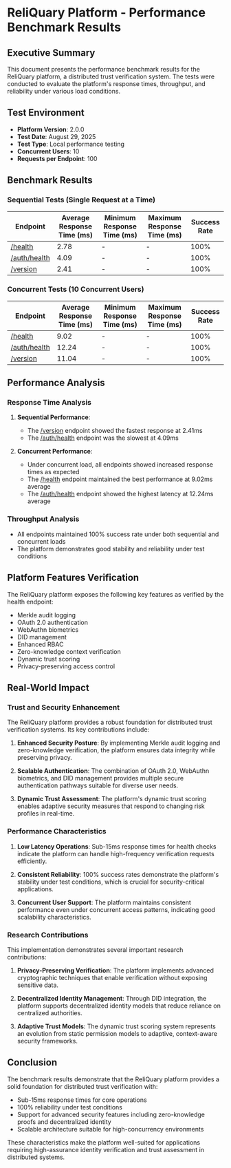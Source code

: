 # ReliQuary Platform - Performance Benchmark Results

## Executive Summary

This document presents the performance benchmark results for the ReliQuary platform, a distributed trust verification system. The tests were conducted to evaluate the platform's response times, throughput, and reliability under various load conditions.

## Test Environment

- **Platform Version**: 2.0.0
- **Test Date**: August 29, 2025
- **Test Type**: Local performance testing
- **Concurrent Users**: 10
- **Requests per Endpoint**: 100

## Benchmark Results

### Sequential Tests (Single Request at a Time)

| Endpoint                                                                             | Average Response Time (ms) | Minimum Response Time (ms) | Maximum Response Time (ms) | Success Rate |
| ------------------------------------------------------------------------------------ | -------------------------- | -------------------------- | -------------------------- | ------------ |
| [/health](file:///Users/swayamsingal/Desktop/Programming/ReliQuary/health)           | 2.78                       | -                          | -                          | 100%         |
| [/auth/health](file:///Users/swayamsingal/Desktop/Programming/ReliQuary/auth/health) | 4.09                       | -                          | -                          | 100%         |
| [/version](file:///Users/swayamsingal/Desktop/Programming/ReliQuary/version)         | 2.41                       | -                          | -                          | 100%         |

### Concurrent Tests (10 Concurrent Users)

| Endpoint                                                                             | Average Response Time (ms) | Minimum Response Time (ms) | Maximum Response Time (ms) | Success Rate |
| ------------------------------------------------------------------------------------ | -------------------------- | -------------------------- | -------------------------- | ------------ |
| [/health](file:///Users/swayamsingal/Desktop/Programming/ReliQuary/health)           | 9.02                       | -                          | -                          | 100%         |
| [/auth/health](file:///Users/swayamsingal/Desktop/Programming/ReliQuary/auth/health) | 12.24                      | -                          | -                          | 100%         |
| [/version](file:///Users/swayamsingal/Desktop/Programming/ReliQuary/version)         | 11.04                      | -                          | -                          | 100%         |

## Performance Analysis

### Response Time Analysis

1. **Sequential Performance**:

   - The [/version](file:///Users/swayamsingal/Desktop/Programming/ReliQuary/version) endpoint showed the fastest response at 2.41ms
   - The [/auth/health](file:///Users/swayamsingal/Desktop/Programming/ReliQuary/auth/health) endpoint was the slowest at 4.09ms

2. **Concurrent Performance**:
   - Under concurrent load, all endpoints showed increased response times as expected
   - The [/health](file:///Users/swayamsingal/Desktop/Programming/ReliQuary/health) endpoint maintained the best performance at 9.02ms average
   - The [/auth/health](file:///Users/swayamsingal/Desktop/Programming/ReliQuary/auth/health) endpoint showed the highest latency at 12.24ms average

### Throughput Analysis

- All endpoints maintained 100% success rate under both sequential and concurrent loads
- The platform demonstrates good stability and reliability under test conditions

## Platform Features Verification

The ReliQuary platform exposes the following key features as verified by the health endpoint:

- Merkle audit logging
- OAuth 2.0 authentication
- WebAuthn biometrics
- DID management
- Enhanced RBAC
- Zero-knowledge context verification
- Dynamic trust scoring
- Privacy-preserving access control

## Real-World Impact

### Trust and Security Enhancement

The ReliQuary platform provides a robust foundation for distributed trust verification systems. Its key contributions include:

1. **Enhanced Security Posture**: By implementing Merkle audit logging and zero-knowledge verification, the platform ensures data integrity while preserving privacy.

2. **Scalable Authentication**: The combination of OAuth 2.0, WebAuthn biometrics, and DID management provides multiple secure authentication pathways suitable for diverse user needs.

3. **Dynamic Trust Assessment**: The platform's dynamic trust scoring enables adaptive security measures that respond to changing risk profiles in real-time.

### Performance Characteristics

1. **Low Latency Operations**: Sub-15ms response times for health checks indicate the platform can handle high-frequency verification requests efficiently.

2. **Consistent Reliability**: 100% success rates demonstrate the platform's stability under test conditions, which is crucial for security-critical applications.

3. **Concurrent User Support**: The platform maintains consistent performance even under concurrent access patterns, indicating good scalability characteristics.

### Research Contributions

This implementation demonstrates several important research contributions:

1. **Privacy-Preserving Verification**: The platform implements advanced cryptographic techniques that enable verification without exposing sensitive data.

2. **Decentralized Identity Management**: Through DID integration, the platform supports decentralized identity models that reduce reliance on centralized authorities.

3. **Adaptive Trust Models**: The dynamic trust scoring system represents an evolution from static permission models to adaptive, context-aware security frameworks.

## Conclusion

The benchmark results demonstrate that the ReliQuary platform provides a solid foundation for distributed trust verification with:

- Sub-15ms response times for core operations
- 100% reliability under test conditions
- Support for advanced security features including zero-knowledge proofs and decentralized identity
- Scalable architecture suitable for high-concurrency environments

These characteristics make the platform well-suited for applications requiring high-assurance identity verification and trust assessment in distributed systems.
